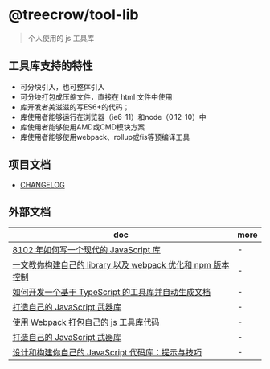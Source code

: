 # @treecrow/tool-lib

> 个人使用的 js 工具库

## 工具库支持的特性

- 可分块引入，也可整体引入
- 可分块打包成压缩文件，直接在 html 文件中使用
- 库开发者美滋滋的写ES6+的代码；
- 库使用者能够运行在浏览器（ie6-11）和node（0.12-10）中
- 库使用者能够使用AMD或CMD模块方案
- 库使用者能够使用webpack、rollup或fis等预编译工具

## 项目文档

- [CHANGELOG](./docs/CHANGELOG.md)

## 外部文档

| doc                                                                                                                                                   | more |
| ----------------------------------------------------------------------------------------------------------------------------------------------------- | ---- |
| [8102 年如何写一个现代的 JavaScript 库](https://zhuanlan.zhihu.com/p/46332833)                                                                        | -    |
| [一文教你构建自己的 library 以及 webpack 优化和 npm 版本控制](https://zhuanlan.zhihu.com/p/66086853)                                                  | -    |
| [如何开发一个基于 TypeScript 的工具库并自动生成文档](https://zhuanlan.zhihu.com/p/72352437)                                                           | -    |
| [打造自己的 JavaScript 武器库](https://zhuanlan.zhihu.com/p/31229740)                                                                                 | -    |
| [使用 Webpack 打包自己的 js 工具库代码 ](https://my.oschina.net/u/3903347/blog/1841643)                                                               | -    |
| [打造自己的 JavaScript 武器库](https://juejin.im/post/5a091afe6fb9a044ff30f402)                                                                       | -    |
| [设计和构建你自己的 JavaScript 代码库：提示与技巧](https://www.zcfy.cc/article/design-and-build-your-own-javascript-library-tips-amp-tricks-939.html) | -    |
